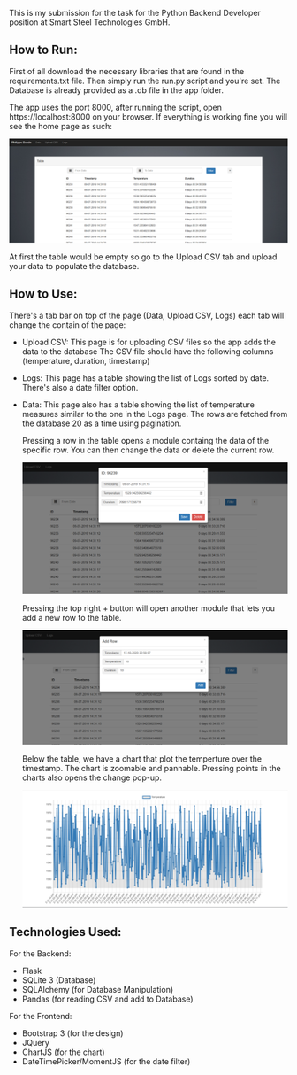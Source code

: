 This is my submission for the task for the Python Backend Developer position at Smart Steel Technologies GmbH.

How to Run:
------
First of all download the necessary libraries that are found in the requirements.txt file.
Then simply run the run.py script and you're set.
The Database is already provided as a .db file in the app folder.

The app uses the port 8000, after running the script, open https://localhost:8000 on your browser.
If everything is working fine you will see the home page as such:

![ScreenShot](/snapshots/home.PNG)

At first the table would be empty so go to the Upload CSV tab and upload your data to populate the database.

How to Use:
------
There's a tab bar on top of the page (Data, Upload CSV, Logs) each tab will change the contain of the page:
  - Upload CSV:
      This page is for uploading CSV files so the app adds the data to the database
      The CSV file should have the following columns (temperature, duration, timestamp)
      
  - Logs:
      This page has a table showing the list of Logs sorted by date.
      There's also a date filter option.
      
  - Data:
      This page also has a table showing the list of temperature measures similar to the one in the Logs page.
      The rows are fetched from the database 20 as a time using pagination.
      
      Pressing a row in the table opens a module containg the data of the specific row. You can then change the data or delete the current row.
      
      ![ScreenShot](/snapshots/change-popup.PNG)
      
      Pressing the top right + button will open another module that lets you add a new row to the table.
      
      ![ScreenShot](/snapshots/add-popup.PNG)
      
      Below the table, we have a chart that plot the temperture over the timestamp. The chart is zoomable and pannable. Pressing points in the charts also opens the change pop-up.
      
      ![ScreenShot](/snapshots/chart.PNG)
  
Technologies Used:
------
For the Backend:
  - Flask
  - SQLite 3 (Database)
  - SQLAlchemy (for Database Manipulation)
  - Pandas (for reading CSV and add to Database)

For the Frontend:
  - Bootstrap 3 (for the design)
  - JQuery
  - ChartJS (for the chart)
  - DateTimePicker/MomentJS (for the date filter)
